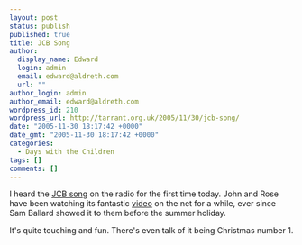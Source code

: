 ```yaml
---
layout: post
status: publish
published: true
title: JCB Song
author:
  display_name: Edward
  login: admin
  email: edward@aldreth.com
  url: ""
author_login: admin
author_email: edward@aldreth.com
wordpress_id: 210
wordpress_url: http://tarrant.org.uk/2005/11/30/jcb-song/
date: "2005-11-30 18:17:42 +0000"
date_gmt: "2005-11-30 18:17:42 +0000"
categories:
  - Days with the Children
tags: []
comments: []
---
```


<p>I heard the <a href="https://www.amazon.co.uk/exec/obidos/ASIN/B00093UQJS/qid=1133374461/sr=8-1/ref=sr_8_xs_ap_i1_xgl/026-3124275-6113239">JCB song</a> on the radio for the first time today.  John and Rose have been watching its fantastic <a href="https://www.jcbsong.co.uk/jcbvideo.asp">video</a> on the net for a while, ever since Sam Ballard showed it to them before the summer holiday.</p>
<p>It's quite touching and fun.  There's even talk of it being Christmas number 1.</p>
